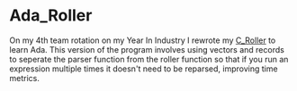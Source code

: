 # Ada_Roller
On my 4th team rotation on my Year In Industry I rewrote my [C_Roller](https://github.com/Jensen6842/C_Roller) to learn Ada.
This version of the program involves using vectors and records to seperate the parser function from the roller function so that if you run an expression multiple times it doesn't need to be reparsed, improving time metrics.
